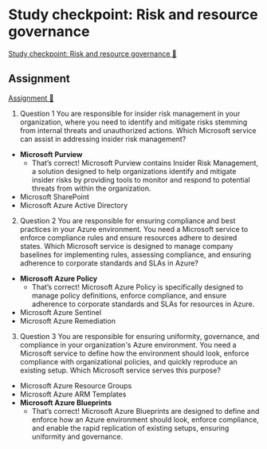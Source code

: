 # Study checkpoint: Risk and resource governance

[Study checkpoint: Risk and resource governance 🔗](https://www.coursera.org/learn/microsoft-sc-900-exam-preparation-and-practice/assignment-submission/gCm1Y/study-checkpoint-risk-and-resource-governance)

## Assignment

[Assignment 🔗](https://www.coursera.org/learn/microsoft-sc-900-exam-preparation-and-practice/assignment-submission/gCm1Y/study-checkpoint-risk-and-resource-governance/attempt)

1.  Question 1
    You are responsible for insider risk management in your organization, where you need to identify and mitigate risks stemming from internal threats and unauthorized actions. Which Microsoft service can assist in addressing insider risk management?

- **Microsoft Purview**
  - That’s correct! Microsoft Purview contains Insider Risk Management, a solution designed to help organizations identify and mitigate insider risks by providing tools to monitor and respond to potential threats from within the organization.
- Microsoft SharePoint
- Microsoft Azure Active Directory

2. Question 2
   You are responsible for ensuring compliance and best practices in your Azure environment. You need a Microsoft service to enforce compliance rules and ensure resources adhere to desired states. Which Microsoft service is designed to manage company baselines for implementing rules, assessing compliance, and ensuring adherence to corporate standards and SLAs in Azure?

- **Microsoft Azure Policy**
  - That’s correct! Microsoft Azure Policy is specifically designed to manage policy definitions, enforce compliance, and ensure adherence to corporate standards and SLAs for resources in Azure.
- Microsoft Azure Sentinel
- Microsoft Azure Remediation

3. Question 3
   You are responsible for ensuring uniformity, governance, and compliance in your organization's Azure environment. You need a Microsoft service to define how the environment should look, enforce compliance with organizational policies, and quickly reproduce an existing setup. Which Microsoft service serves this purpose?

- Microsoft Azure Resource Groups
- Microsoft Azure ARM Templates
- **Microsoft Azure Blueprints**
  - That’s correct! Microsoft Azure Blueprints are designed to define and enforce how an Azure environment should look, enforce compliance, and enable the rapid replication of existing setups, ensuring uniformity and governance.
